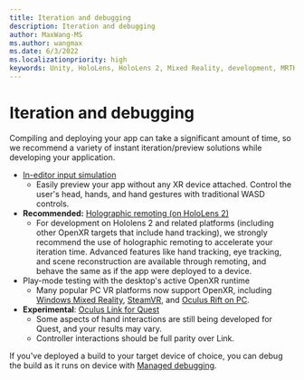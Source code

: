 ```yaml
---
title: Iteration and debugging
description: Iteration and debugging
author: MaxWang-MS
ms.author: wangmax
ms.date: 6/3/2022
ms.localizationpriority: high
keywords: Unity, HoloLens, HoloLens 2, Mixed Reality, development, MRTK3, debugging
---
```


# Iteration and debugging

Compiling and deploying your app can take a significant amount of time, so we recommend a variety of instant iteration/preview solutions while developing your application.

- [In-editor input simulation](../mrtk3-input/packages/input/input-simulation.md)
    - Easily preview your app without any XR device attached. Control the user's head, hands, and hand gestures with traditional WASD controls.
- **Recommended:** [Holographic remoting (on HoloLens 2)](/windows/mixed-reality/develop/unity/preview-and-debug-your-app)
    - For development on Hololens 2 and related platforms (including other OpenXR targets that include hand tracking), we strongly recommend the use of holographic remoting to accelerate your iteration time. Advanced features like hand tracking, eye tracking, and scene reconstruction are available through remoting, and behave the same as if the app were deployed to a device.
- Play-mode testing with the desktop's active OpenXR runtime
  - Many popular PC VR platforms now support OpenXR, including [Windows Mixed Reality](https://www.microsoft.com/p/openxr-tools-for-windows-mixed-reality/), [SteamVR](https://www.steamvr.com/), and [Oculus Rift on PC](https://developer.oculus.com/documentation/native/pc/dg-openxr/).
- **Experimental**: [Oculus Link for Quest](https://support.oculus.com/airlink)
    - Some aspects of hand interactions are still being developed for Quest, and your results may vary.
    - Controller interactions should be full parity over Link.

If you've deployed a build to your target device of choice, you can debug the build as it runs on device with [Managed debugging](/windows/mixed-reality/develop/unity/managed-debugging-with-unity-il2cpp).
